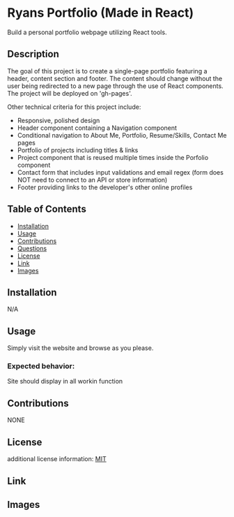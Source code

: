 
# Ryans Portfolio (Made in React)

Build a personal portfolio webpage utilizing React tools.

## Description

The goal of this project is to create a single-page portfolio featuring a header, content section and footer. The content should change without the user being redirected to a new page through the use of React components. The project will be deployed on 'gh-pages'.

Other technical criteria for this project include:

- Responsive, polished design
- Header component containing a Navigation component
- Conditional navigation to About Me, Portfolio, Resume/Skills, Contact Me pages
- Portfolio of projects including titles & links
- Project component that is reused multiple times inside the Porfolio component
- Contact form that includes input validations and email regex (form does NOT need to connect to an API or store information)
- Footer providing links to the developer's other online profiles

## Table of Contents

- [Installation](#installation)
- [Usage](#usage)
- [Contributions](#contributions)
- [Questions](#questions)
- [License](#license)
- [Link](#link)
- [Images](#images)

## Installation

N/A

## Usage

Simply visit the website and browse as you please. 

### Expected behavior: 
Site should display in all workin function

## Contributions

NONE



## License

additional license information: [MIT](https://choosealicense.com/licenses/mit/)

## Link


## Images


